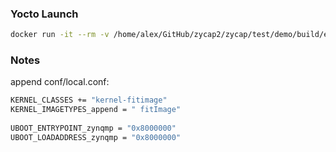 ### Yocto Launch
```bash
docker run -it --rm -v /home/alex/GitHub/zycap2/zycap/test/demo/build/example.linux/yocto:/home/zycap/build v2019 bash
```

### Notes

append conf/local.conf:

```bash
KERNEL_CLASSES += "kernel-fitimage"
KERNEL_IMAGETYPES_append = " fitImage"
 
UBOOT_ENTRYPOINT_zynqmp = "0x8000000"
UBOOT_LOADADDRESS_zynqmp = "0x8000000"
```

